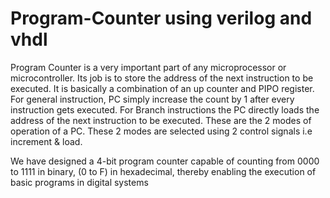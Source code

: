 # Program-Counter using verilog and vhdl

Program Counter is a very important part of any microprocessor or microcontroller. Its job is to store the address of the next instruction to be executed. It is basically a combination of an up counter and PIPO register. For general instruction, PC simply increase the count by 1 after every instruction gets executed. For Branch instructions the PC directly loads the address of the next instruction to be executed. These are the 2 modes of operation of a PC. These 2 modes are selected using 2 control signals i.e increment & load.

We have designed a 4-bit program counter capable of counting from 0000 to 1111 in binary, (0 to F) in hexadecimal, thereby enabling the execution of basic programs in digital systems
